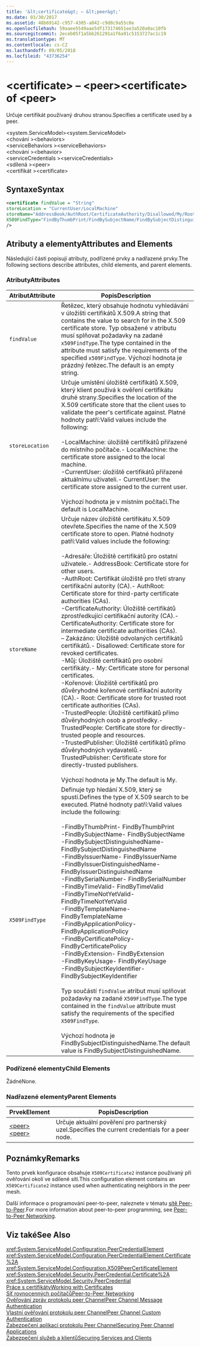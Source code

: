 ```yaml
---
title: '&lt;certificate&gt; – &lt;peer&gt;'
ms.date: 03/30/2017
ms.assetid: 48b69142-c957-4305-a042-c9d0c9a55c0e
ms.openlocfilehash: 59aaee5549aae5df173174651ee3a520a0ac10fb
ms.sourcegitcommit: 2eceb05f1a5bb261291a1f6a91c5153727ac1c19
ms.translationtype: MT
ms.contentlocale: cs-CZ
ms.lasthandoff: 09/05/2018
ms.locfileid: "43736254"
---
```

# <a name="ltcertificategt-of-ltpeergt"></a><span data-ttu-id="133fc-102">&lt;certificate&gt; – &lt;peer&gt;</span><span class="sxs-lookup"><span data-stu-id="133fc-102">&lt;certificate&gt; of &lt;peer&gt;</span></span>
<span data-ttu-id="133fc-103">Určuje certifikát používaný druhou stranou.</span><span class="sxs-lookup"><span data-stu-id="133fc-103">Specifies a certificate used by a peer.</span></span>  
  
 <span data-ttu-id="133fc-104">\<system.ServiceModel></span><span class="sxs-lookup"><span data-stu-id="133fc-104">\<system.ServiceModel></span></span>  
<span data-ttu-id="133fc-105">\<chování ></span><span class="sxs-lookup"><span data-stu-id="133fc-105">\<behaviors></span></span>  
<span data-ttu-id="133fc-106">\<serviceBehaviors ></span><span class="sxs-lookup"><span data-stu-id="133fc-106">\<serviceBehaviors></span></span>  
<span data-ttu-id="133fc-107">\<chování ></span><span class="sxs-lookup"><span data-stu-id="133fc-107">\<behavior></span></span>  
<span data-ttu-id="133fc-108">\<serviceCredentials ></span><span class="sxs-lookup"><span data-stu-id="133fc-108">\<serviceCredentials></span></span>  
<span data-ttu-id="133fc-109">\<sdílená ></span><span class="sxs-lookup"><span data-stu-id="133fc-109">\<peer></span></span>  
<span data-ttu-id="133fc-110">\<certifikát ></span><span class="sxs-lookup"><span data-stu-id="133fc-110">\<certificate></span></span>  
  
## <a name="syntax"></a><span data-ttu-id="133fc-111">Syntaxe</span><span class="sxs-lookup"><span data-stu-id="133fc-111">Syntax</span></span>  
  
```xml  
<certificate findValue = "String"   
storeLocation = "CurrentUser/LocalMachine"  
storeName="AddressBook/AuthRoot/CertificateAuthority/Disallowed/My/Root/TrustedPeople/TrustedPublisher"  
X509FindType="FindByThumbPrint/FindBySubjectName/FindBySubjectDistinguishedName/FindByIssuerName/FindByIssuerDistinguishedName/FindBySerialNumber/FindByTimeValid/FindByTimeNotYetValid/FindByTemplateName/FindByApplicationPolicy/FindByCertificatePolicy/FindByExtension/FindByKeyUsage/FindBySubjectKeyIdentifier"  
/>  
```  
  
## <a name="attributes-and-elements"></a><span data-ttu-id="133fc-112">Atributy a elementy</span><span class="sxs-lookup"><span data-stu-id="133fc-112">Attributes and Elements</span></span>  
 <span data-ttu-id="133fc-113">Následující části popisují atributy, podřízené prvky a nadřazené prvky.</span><span class="sxs-lookup"><span data-stu-id="133fc-113">The following sections describe attributes, child elements, and parent elements.</span></span>  
  
### <a name="attributes"></a><span data-ttu-id="133fc-114">Atributy</span><span class="sxs-lookup"><span data-stu-id="133fc-114">Attributes</span></span>  
  
|<span data-ttu-id="133fc-115">Atribut</span><span class="sxs-lookup"><span data-stu-id="133fc-115">Attribute</span></span>|<span data-ttu-id="133fc-116">Popis</span><span class="sxs-lookup"><span data-stu-id="133fc-116">Description</span></span>|  
|---------------|-----------------|  
|`findValue`|<span data-ttu-id="133fc-117">Řetězec, který obsahuje hodnotu vyhledávání v úložišti certifikátů X.509.</span><span class="sxs-lookup"><span data-stu-id="133fc-117">A string that contains the value to search for in the X.509 certificate store.</span></span> <span data-ttu-id="133fc-118">Typ obsažené v atributu musí splňovat požadavky na zadané `x509FindType`.</span><span class="sxs-lookup"><span data-stu-id="133fc-118">The type contained in the attribute must satisfy the requirements of the specified `x509FindType`.</span></span> <span data-ttu-id="133fc-119">Výchozí hodnota je prázdný řetězec.</span><span class="sxs-lookup"><span data-stu-id="133fc-119">The default is an empty string.</span></span>|  
|`storeLocation`|<span data-ttu-id="133fc-120">Určuje umístění úložiště certifikátů X.509, který klient používá k ověření certifikátu druhé strany.</span><span class="sxs-lookup"><span data-stu-id="133fc-120">Specifies the location of the X.509 certificate store that the client uses to validate the peer's certificate against.</span></span> <span data-ttu-id="133fc-121">Platné hodnoty patří:</span><span class="sxs-lookup"><span data-stu-id="133fc-121">Valid values include the following:</span></span><br /><br /> <span data-ttu-id="133fc-122">-LocalMachine: úložiště certifikátů přiřazené do místního počítače.</span><span class="sxs-lookup"><span data-stu-id="133fc-122">-   LocalMachine: the certificate store assigned to the local machine.</span></span><br /><span data-ttu-id="133fc-123">-CurrentUser: úložiště certifikátů přiřazené aktuálnímu uživateli.</span><span class="sxs-lookup"><span data-stu-id="133fc-123">-   CurrentUser: the certificate store assigned to the current user.</span></span><br /><br /> <span data-ttu-id="133fc-124">Výchozí hodnota je v místním počítači.</span><span class="sxs-lookup"><span data-stu-id="133fc-124">The default is LocalMachine.</span></span>|  
|`storeName`|<span data-ttu-id="133fc-125">Určuje název úložiště certifikátu X.509 otevřete.</span><span class="sxs-lookup"><span data-stu-id="133fc-125">Specifies the name of the X.509 certificate store to open.</span></span> <span data-ttu-id="133fc-126">Platné hodnoty patří:</span><span class="sxs-lookup"><span data-stu-id="133fc-126">Valid values include the following:</span></span><br /><br /> <span data-ttu-id="133fc-127">-Adresáře: Úložiště certifikátů pro ostatní uživatele.</span><span class="sxs-lookup"><span data-stu-id="133fc-127">-   AddressBook: Certificate store for other users.</span></span><br /><span data-ttu-id="133fc-128">-AuthRoot: Certifikát úložiště pro třetí strany certifikační autority (CA).</span><span class="sxs-lookup"><span data-stu-id="133fc-128">-   AuthRoot: Certificate store for third-party certificate authorities (CAs).</span></span><br /><span data-ttu-id="133fc-129">-CertificateAuthority: Úložiště certifikátů zprostředkující certifikační autority (CA).</span><span class="sxs-lookup"><span data-stu-id="133fc-129">-   CertificateAuthority: Certificate store for intermediate certificate authorities (CAs).</span></span><br /><span data-ttu-id="133fc-130">– Zakázáno: Úložiště odvolaných certifikátů certifikátů.</span><span class="sxs-lookup"><span data-stu-id="133fc-130">-   Disallowed: Certificate store for revoked certificates.</span></span><br /><span data-ttu-id="133fc-131">-Můj: Úložiště certifikátů pro osobní certifikáty.</span><span class="sxs-lookup"><span data-stu-id="133fc-131">-   My: Certificate store for personal certificates.</span></span><br /><span data-ttu-id="133fc-132">-Kořenové: Úložiště certifikátů pro důvěryhodné kořenové certifikační autority (CA).</span><span class="sxs-lookup"><span data-stu-id="133fc-132">-   Root: Certificate store for trusted root certificate authorities (CAs).</span></span><br /><span data-ttu-id="133fc-133">-TrustedPeople: Úložiště certifikátů přímo důvěryhodných osob a prostředky.</span><span class="sxs-lookup"><span data-stu-id="133fc-133">-   TrustedPeople: Certificate store for directly-trusted people and resources.</span></span><br /><span data-ttu-id="133fc-134">-TrustedPublisher: Úložiště certifikátů přímo důvěryhodných vydavatelů.</span><span class="sxs-lookup"><span data-stu-id="133fc-134">-   TrustedPublisher: Certificate store for directly-trusted publishers.</span></span><br /><br /> <span data-ttu-id="133fc-135">Výchozí hodnota je My.</span><span class="sxs-lookup"><span data-stu-id="133fc-135">The default is My.</span></span>|  
|`X509FindType`|<span data-ttu-id="133fc-136">Definuje typ hledání X.509, který se spustí.</span><span class="sxs-lookup"><span data-stu-id="133fc-136">Defines the type of X.509 search to be executed.</span></span> <span data-ttu-id="133fc-137">Platné hodnoty patří:</span><span class="sxs-lookup"><span data-stu-id="133fc-137">Valid values include the following:</span></span><br /><br /> <span data-ttu-id="133fc-138">-FindByThumbPrint</span><span class="sxs-lookup"><span data-stu-id="133fc-138">-   FindByThumbPrint</span></span><br /><span data-ttu-id="133fc-139">-FindBySubjectName</span><span class="sxs-lookup"><span data-stu-id="133fc-139">-   FindBySubjectName</span></span><br /><span data-ttu-id="133fc-140">-FindBySubjectDistinguishedName</span><span class="sxs-lookup"><span data-stu-id="133fc-140">-   FindBySubjectDistinguishedName</span></span><br /><span data-ttu-id="133fc-141">-FindByIssuerName</span><span class="sxs-lookup"><span data-stu-id="133fc-141">-   FindByIssuerName</span></span><br /><span data-ttu-id="133fc-142">-FindByIssuerDistinguishedName</span><span class="sxs-lookup"><span data-stu-id="133fc-142">-   FindByIssuerDistinguishedName</span></span><br /><span data-ttu-id="133fc-143">-FindBySerialNumber</span><span class="sxs-lookup"><span data-stu-id="133fc-143">-   FindBySerialNumber</span></span><br /><span data-ttu-id="133fc-144">-FindByTimeValid</span><span class="sxs-lookup"><span data-stu-id="133fc-144">-   FindByTimeValid</span></span><br /><span data-ttu-id="133fc-145">-FindByTimeNotYetValid</span><span class="sxs-lookup"><span data-stu-id="133fc-145">-   FindByTimeNotYetValid</span></span><br /><span data-ttu-id="133fc-146">-FindByTemplateName</span><span class="sxs-lookup"><span data-stu-id="133fc-146">-   FindByTemplateName</span></span><br /><span data-ttu-id="133fc-147">-FindByApplicationPolicy</span><span class="sxs-lookup"><span data-stu-id="133fc-147">-   FindByApplicationPolicy</span></span><br /><span data-ttu-id="133fc-148">-FindByCertificatePolicy</span><span class="sxs-lookup"><span data-stu-id="133fc-148">-   FindByCertificatePolicy</span></span><br /><span data-ttu-id="133fc-149">-FindByExtension</span><span class="sxs-lookup"><span data-stu-id="133fc-149">-   FindByExtension</span></span><br /><span data-ttu-id="133fc-150">-FindByKeyUsage</span><span class="sxs-lookup"><span data-stu-id="133fc-150">-   FindByKeyUsage</span></span><br /><span data-ttu-id="133fc-151">-FindBySubjectKeyIdentifier</span><span class="sxs-lookup"><span data-stu-id="133fc-151">-   FindBySubjectKeyIdentifier</span></span><br /><br /> <span data-ttu-id="133fc-152">Typ součástí `findValue` atribut musí splňovat požadavky na zadané `X509FindType`.</span><span class="sxs-lookup"><span data-stu-id="133fc-152">The type contained in the `findValue` attribute must satisfy the requirements of the specified `X509FindType`.</span></span><br /><br /> <span data-ttu-id="133fc-153">Výchozí hodnota je FindBySubjectDistinguishedName.</span><span class="sxs-lookup"><span data-stu-id="133fc-153">The default value is FindBySubjectDistinguishedName.</span></span>|  
  
### <a name="child-elements"></a><span data-ttu-id="133fc-154">Podřízené elementy</span><span class="sxs-lookup"><span data-stu-id="133fc-154">Child Elements</span></span>  
 <span data-ttu-id="133fc-155">Žádné</span><span class="sxs-lookup"><span data-stu-id="133fc-155">None.</span></span>  
  
### <a name="parent-elements"></a><span data-ttu-id="133fc-156">Nadřazené elementy</span><span class="sxs-lookup"><span data-stu-id="133fc-156">Parent Elements</span></span>  
  
|<span data-ttu-id="133fc-157">Prvek</span><span class="sxs-lookup"><span data-stu-id="133fc-157">Element</span></span>|<span data-ttu-id="133fc-158">Popis</span><span class="sxs-lookup"><span data-stu-id="133fc-158">Description</span></span>|  
|-------------|-----------------|  
|[<span data-ttu-id="133fc-159">\<peer></span><span class="sxs-lookup"><span data-stu-id="133fc-159">\<peer></span></span>](../../../../../docs/framework/configure-apps/file-schema/wcf/peer-of-servicecredentials.md)|<span data-ttu-id="133fc-160">Určuje aktuální pověření pro partnerský uzel.</span><span class="sxs-lookup"><span data-stu-id="133fc-160">Specifies the current credentials for a peer node.</span></span>|  
  
## <a name="remarks"></a><span data-ttu-id="133fc-161">Poznámky</span><span class="sxs-lookup"><span data-stu-id="133fc-161">Remarks</span></span>  
 <span data-ttu-id="133fc-162">Tento prvek konfigurace obsahuje `X509Certificate2` instance používaný při ověřování okolí ve sdílené síti.</span><span class="sxs-lookup"><span data-stu-id="133fc-162">This configuration element contains an `X509Certificate2` instance used when authenticating neighbors in the peer mesh.</span></span>  
  
 <span data-ttu-id="133fc-163">Další informace o programování peer-to-peer, naleznete v tématu [sítě Peer-to-Peer](../../../../../docs/framework/wcf/feature-details/peer-to-peer-networking.md).</span><span class="sxs-lookup"><span data-stu-id="133fc-163">For more information about peer-to-peer programming, see [Peer-to-Peer Networking](../../../../../docs/framework/wcf/feature-details/peer-to-peer-networking.md).</span></span>  
  
## <a name="see-also"></a><span data-ttu-id="133fc-164">Viz také</span><span class="sxs-lookup"><span data-stu-id="133fc-164">See Also</span></span>  
 <xref:System.ServiceModel.Configuration.PeerCredentialElement>  
 <xref:System.ServiceModel.Configuration.PeerCredentialElement.Certificate%2A>  
 <xref:System.ServiceModel.Configuration.X509PeerCertificateElement>  
 <xref:System.ServiceModel.Security.PeerCredential.Certificate%2A>  
 <xref:System.ServiceModel.Security.PeerCredential>  
 [<span data-ttu-id="133fc-165">Práce s certifikáty</span><span class="sxs-lookup"><span data-stu-id="133fc-165">Working with Certificates</span></span>](../../../../../docs/framework/wcf/feature-details/working-with-certificates.md)  
 [<span data-ttu-id="133fc-166">Síť rovnocenných počítačů</span><span class="sxs-lookup"><span data-stu-id="133fc-166">Peer-to-Peer Networking</span></span>](../../../../../docs/framework/wcf/feature-details/peer-to-peer-networking.md)  
 [<span data-ttu-id="133fc-167">Ověřování zpráv protokolu peer Channel</span><span class="sxs-lookup"><span data-stu-id="133fc-167">Peer Channel Message Authentication</span></span>](https://msdn.microsoft.com/library/80e73386-514e-4c30-9e4a-b9ca8c173a95)  
 [<span data-ttu-id="133fc-168">Vlastní ověřování protokolu peer Channel</span><span class="sxs-lookup"><span data-stu-id="133fc-168">Peer Channel Custom Authentication</span></span>](https://msdn.microsoft.com/library/4aa8a82e-41a8-48e2-8621-7e1cbabdca7c)  
 [<span data-ttu-id="133fc-169">Zabezpečení aplikací protokolu Peer Channel</span><span class="sxs-lookup"><span data-stu-id="133fc-169">Securing Peer Channel Applications</span></span>](../../../../../docs/framework/wcf/feature-details/securing-peer-channel-applications.md)  
 [<span data-ttu-id="133fc-170">Zabezpečení služeb a klientů</span><span class="sxs-lookup"><span data-stu-id="133fc-170">Securing Services and Clients</span></span>](../../../../../docs/framework/wcf/feature-details/securing-services-and-clients.md)

